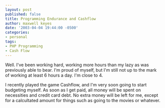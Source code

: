 ```yaml
---
layout: post
published: false
title: Programming Endurance and Cashflow
author: maxwell keyes
date: '2003-04-04 19:44:00 -0500'
categories:
- personal
tags:
- PHP Programming
- Cash Flow
---
```


Well. I've been working hard, working more hours than my lazy as was previously
able to bear. I'm proud of myself, but I'm still not up to the mark of working
at least 6 hours a day. I'm close to 4.

I recently played the game Cashflow, and I'm very soon going to start budgeting
myself. As soon as I get paid, all money will be spent on necessities and credit
card debt. No extra money will be left for me, except for a calcultated amount
for things such as going to the movies or whatever.
